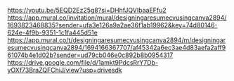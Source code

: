 https://youtu.be/5EQD2Ez25g8?si=DHhfJQVIbaaEFfu2
https://app.mural.co/invitation/mural/designingaresumecvusingcanva2894/1693823468835?sender=ufa3e126a9a2ae36f1ab19962&key=74d80146-624e-4f9b-9351-1c1fa445d51e
https://app.mural.co/t/designingaresumecvusingcanva2894/m/designingaresumecvusingcanva2894/1694166367707/af45342a6ec3ae4d83aefa2aff961074b4e1d02b?sender=ud79cb046e0c892b8b0954317
https://drive.google.com/file/d/1amkt9PdcsRrY7Db-yOXf73BraZQFChiJ/view?usp=drivesdk
